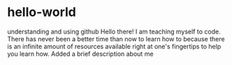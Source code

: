 # hello-world
understanding and using github
Hello there! I am teaching myself to code. There has never been a better time than now to learn how to because there is an infinite amount of resources available right at one's fingertips to help you learn how.
Added a brief description about me
